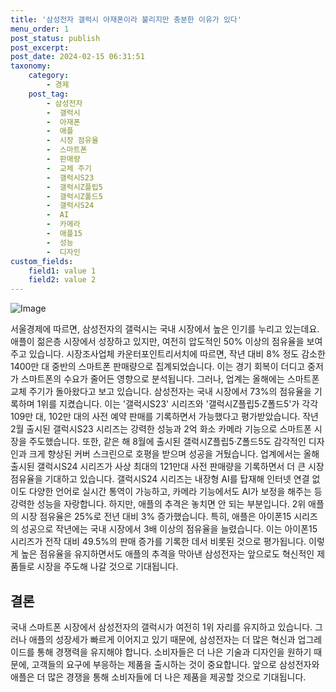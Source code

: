 ```yaml
---
title: '삼성전자 갤럭시 아재폰이라 불리지만 충분한 이유가 있다'
menu_order: 1
post_status: publish
post_excerpt: 
post_date: 2024-02-15 06:31:51
taxonomy:
    category:
        - 경제
    post_tag:
        - 삼성전자
        -  갤럭시
        -  아재폰
        -  애플
        -  시장 점유율
        -  스마트폰
        -  판매량
        -  교체 주기
        -  갤럭시S23
        -  갤럭시Z플립5
        -  갤럭시Z폴드5
        -  갤럭시S24
        -  AI
        -  카메라
        -  애플15
        -  성능
        -  디자인
custom_fields:
    field1: value 1
    field2: value 2
---
```


![Image](https://imgnews.pstatic.net/image/011/2024/02/14/0004299200_001_20240214073301043.jpg?type=w647)

서울경제에 따르면, 삼성전자의 갤럭시는 국내 시장에서 높은 인기를 누리고 있는데요. 애플이 젊은층 시장에서 성장하고 있지만, 여전히 압도적인 50% 이상의 점유율을 보여주고 있습니다. 시장조사업체 카운터포인트리서치에 따르면, 작년 대비 8% 정도 감소한 1400만 대 중반의 스마트폰 판매량으로 집계되었습니다. 이는 경기 회복이 더디고 중저가 스마트폰의 수요가 줄어든 영향으로 분석됩니다.
그러나, 업계는 올해에는 스마트폰 교체 주기가 돌아왔다고 보고 있습니다. 삼성전자는 국내 시장에서 73%의 점유율을 기록하며 1위를 지켰습니다. 이는 '갤럭시S23' 시리즈와 '갤럭시Z플립5·Z폴드5'가 각각 109만 대, 102만 대의 사전 예약 판매를 기록하면서 가능했다고 평가받았습니다.
작년 2월 출시된 갤럭시S23 시리즈는 강력한 성능과 2억 화소 카메라 기능으로 스마트폰 시장을 주도했습니다. 또한, 같은 해 8월에 출시된 갤럭시Z플립5·Z폴드5도 감각적인 디자인과 크게 향상된 커버 스크린으로 호평을 받으며 성공을 거뒀습니다.
업계에서는 올해 출시된 갤럭시S24 시리즈가 사상 최대의 121만대 사전 판매량을 기록하면서 더 큰 시장 점유율을 기대하고 있습니다. 갤럭시S24 시리즈는 내장형 AI를 탑재해 인터넷 연결 없이도 다양한 언어로 실시간 통역이 가능하고, 카메라 기능에서도 AI가 보정을 해주는 등 강력한 성능을 자랑합니다.
하지만, 애플의 추격은 놓치면 안 되는 부분입니다. 2위 애플의 시장 점유율은 25%로 전년 대비 3% 증가했습니다. 특히, 애플은 아이폰15 시리즈의 성공으로 작년에는 국내 시장에서 3배 이상의 점유율을 늘렸습니다. 이는 아이폰15 시리즈가 전작 대비 49.5%의 판매 증가를 기록한 데서 비롯된 것으로 평가됩니다.
이렇게 높은 점유율을 유지하면서도 애플의 추격을 막아낸 삼성전자는 앞으로도 혁신적인 제품들로 시장을 주도해 나갈 것으로 기대됩니다.
## 결론
국내 스마트폰 시장에서 삼성전자의 갤럭시가 여전히 1위 자리를 유지하고 있습니다. 그러나 애플의 성장세가 빠르게 이어지고 있기 때문에, 삼성전자는 더 많은 혁신과 업그레이드를 통해 경쟁력을 유지해야 합니다. 소비자들은 더 나은 기술과 디자인을 원하기 때문에, 고객들의 요구에 부응하는 제품을 출시하는 것이 중요합니다. 앞으로 삼성전자와 애플은 더 많은 경쟁을 통해 소비자들에 더 나은 제품을 제공할 것으로 기대됩니다.

